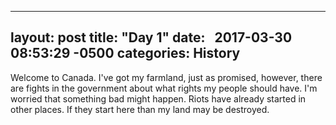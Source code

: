 
---
layout: post
title:  "Day 1"
date:   2017-03-30 08:53:29 -0500
categories: History
---
Welcome to Canada. I've got my farmland, just as promised, however, there are fights in the government about what rights my people should have.
I'm worried that something bad might happen. Riots have already started in other places. If they start here than my land may be destroyed.
